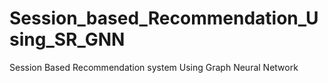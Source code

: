 # Session_based_Recommendation_Using_SR_GNN
Session Based Recommendation system Using Graph Neural Network
